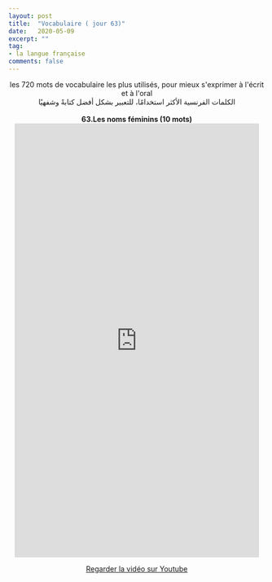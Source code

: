 ```yaml
---
layout: post
title:  "Vocabulaire ( jour 63)"
date:   2020-05-09
excerpt: ""
tag:
- la langue française
comments: false
---
```

 <center>     les 720 mots de vocabulaire les plus utilisés, pour mieux s'exprimer à l'écrit et à l'oral <br> الكلمات الفرنسية الأكثر استخدامًا، للتعبير بشكل أفضل كتابةً وشفهيًا <br><br>     <strong> 63.Les noms féminins (10 mots)</strong>     <br> <iframe width="480" height="853" src="https://www.youtube.com/embed/rNd8dnPaNeA" title="youtube video player" frameborder="0" allow="accelerometer, autoplay, clipboard-write, encrypted-media, gyroscope, picture-in-picture, web-share" allowfullscreen></iframe>     <br> <p markdown="0"><a href="https://youtube.com/shorts/rNd8dnPaNeA" class="btn btn-danger" target="_blank">Regarder la vidéo sur Youtube</a></p> </center>
